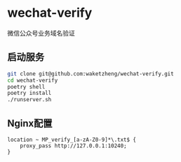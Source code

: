 # wechat-verify
微信公众号业务域名验证

## 启动服务

```bash
git clone git@github.com:waketzheng/wechat-verify.git
cd wechat-verify
poetry shell
poetry install
./runserver.sh
```

## Nginx配置

```
location ~ MP_verify_[a-zA-Z0-9]*\.txt$ {
    proxy_pass http://127.0.0.1:10240;
}
```
